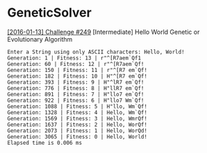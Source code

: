 # GeneticSolver
[[2016-01-13] Challenge #249](https://www.reddit.com/r/dailyprogrammer/comments/40rs67/20160113_challenge_249_intermediate_hello_world/) [Intermediate] Hello World Genetic or Evolutionary Algorithm

```
Enter a String using only ASCII characters: Hello, World!
Generation: 1 | Fitness: 13 | r"^[R7aem`Qf1
Generation: 60 | Fitness: 12 | r"^[R7aem`Qf!
Generation: 150 | Fitness: 11 | r"^[R7 em`Qf!
Generation: 182 | Fitness: 10 | H"^[R7 em`Qf!
Generation: 393 | Fitness: 9 | H"^lR7 em`Qf!
Generation: 776 | Fitness: 8 | H"llR7 em`Qf!
Generation: 891 | Fitness: 7 | H"llo7 em`Qf!
Generation: 922 | Fitness: 6 | H"llo7 Wm`Qf!
Generation: 1088 | Fitness: 5 | H"llo, Wm`Qf!
Generation: 1328 | Fitness: 4 | Hello, Wm`Qf!
Generation: 1569 | Fitness: 3 | Hello, WmrQf!
Generation: 1637 | Fitness: 2 | Hello, WorQf!
Generation: 2073 | Fitness: 1 | Hello, WorQd!
Generation: 3065 | Fitness: 0 | Hello, World!
Elapsed time is 0.006 ms
```
